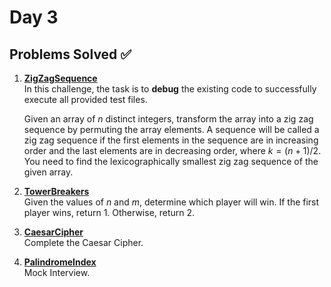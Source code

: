 # Day 3

## Problems Solved ✅

1. **[ZigZagSequence](ZigZagSequence.md)**  
   In this challenge, the task is to **debug** the existing code to successfully execute all provided test files.

   Given an array of $n$ distinct integers, transform the array into a zig zag sequence by permuting the array elements. A sequence will be called a zig zag sequence if the first  elements in the sequence are in increasing order and the last  elements are in decreasing order, where $k = (n+1)/2$. You need to find the lexicographically smallest zig zag sequence of the given array.

2. **[TowerBreakers](TowerBreakers.md)**  
   Given the values of $n$ and $m$, determine which player will win. If the first player wins, return $1$. Otherwise, return $2$.

3. **[CaesarCipher](CaesarCipher.md)**  
   Complete the Caesar Cipher.

4. **[PalindromeIndex](PalindromeIndex.png)**  
   Mock Interview.